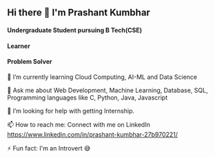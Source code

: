 ## Hi there 👋 I'm Prashant Kumbhar
#### Undergraduate Student pursuing B Tech(CSE) 
#### Learner
#### Problem Solver

🌱 I’m currently learning Cloud Computing, AI-ML and Data Science

💬 Ask me about Web Development, Machine Learning, Database, SQL, Programming languages like C, Python, Java, Javascript 

🤔 I’m looking for help with getting Internship.

📫 How to reach me: Connect with me on LinkedIn https://www.linkedin.com/in/prashant-kumbhar-27b970221/

⚡ Fun fact: I'm an Introvert 😅
<!--
**prashantkumbhar2002/prashantkumbhar2002** is a ✨ _special_ ✨ repository because its `README.md` (this file) appears on your GitHub profile.

Here are some ideas to get you started:

- 🔭 I’m currently working on ...
- 🌱 I’m currently learning ...
- 👯 I’m looking to collaborate on ...
- 🤔 I’m looking for help with ...
- 💬 Ask me about ...
- 📫 How to reach me: ...
- 😄 Pronouns: ...
- ⚡ Fun fact: ...
-->
